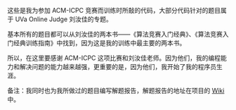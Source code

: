 这些是我为参加 ACM-ICPC 竞赛而训练时所敲的代码，大部分代码针对的题目属于 UVa Online Judge 刘汝佳的专题。

基本所有的题目都可以从刘汝佳的两本书——《算法竞赛入门经典》、《算法竞赛入门经典训练指南》中找到，因为这是我的训练中最主要的两本书。

所以，在这里要感谢 ACM-ICPC 这项比赛和刘汝佳老师。因为他们，我的编程能力和解决问题的能力越来越强，更重要的是，因为他们，我开始了我的程序员生涯。

备注：我同时也为我所做过的题目编写解题报告，解题报告的地址在项目的 [Wiki](https://github.com/windalex/ACM-ICPC/wiki) 中。
